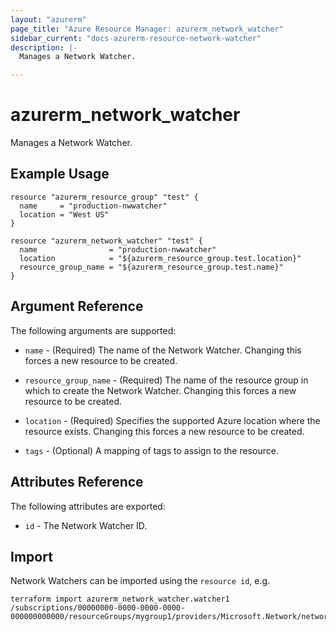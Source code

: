 ```yaml
---
layout: "azurerm"
page_title: "Azure Resource Manager: azurerm_network_watcher"
sidebar_current: "docs-azurerm-resource-network-watcher"
description: |-
  Manages a Network Watcher.

---
```


# azurerm_network_watcher

Manages a Network Watcher.

## Example Usage

```hcl
resource "azurerm_resource_group" "test" {
  name     = "production-nwwatcher"
  location = "West US"
}

resource "azurerm_network_watcher" "test" {
  name                = "production-nwwatcher"
  location            = "${azurerm_resource_group.test.location}"
  resource_group_name = "${azurerm_resource_group.test.name}"
}
```

## Argument Reference

The following arguments are supported:

* `name` - (Required) The name of the Network Watcher. Changing this forces a new resource to be created.

* `resource_group_name` - (Required) The name of the resource group in which to create the Network Watcher. Changing this forces a new resource to be created.

* `location` - (Required) Specifies the supported Azure location where the resource exists. Changing this forces a new resource to be created.

* `tags` - (Optional) A mapping of tags to assign to the resource.

## Attributes Reference

The following attributes are exported:

* `id` - The Network Watcher ID.

## Import

Network Watchers can be imported using the `resource id`, e.g.

```shell
terraform import azurerm_network_watcher.watcher1 /subscriptions/00000000-0000-0000-0000-000000000000/resourceGroups/mygroup1/providers/Microsoft.Network/networkWatchers/watcher1
```
